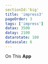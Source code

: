 ```yaml
---
sectionId:'big'
title: 'impress3'
pageOrder: 3
tags: ['impress']
datax: 3500
datay: 2100
datarotate: 180
datascale: 6
---
```

On This <b>App</b>